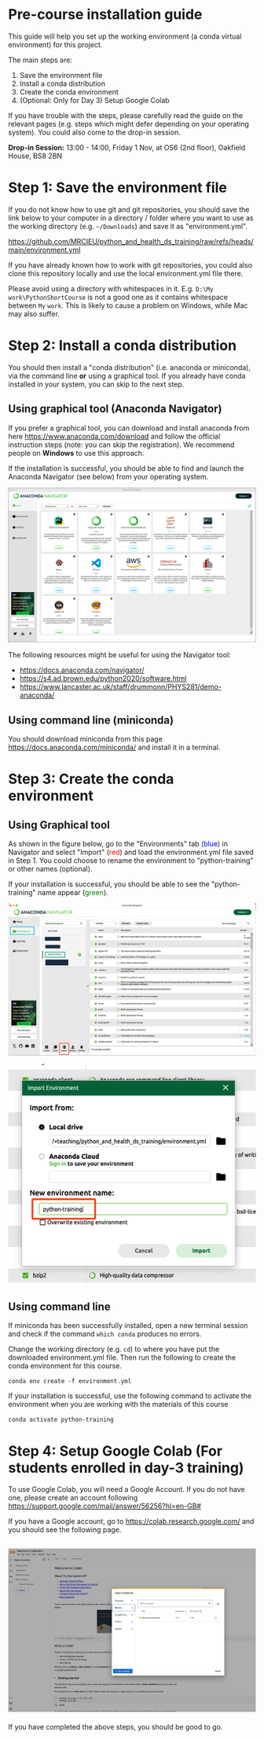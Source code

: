 # Pre-course installation guide

This guide will help you set up the working environment (a conda virtual environment) for this project.

The main steps are:
1. Save the environment file
2. Install a conda distribution
3. Create the conda environment
4. (Optional: Only for Day 3) Setup Google Colab

If you have trouble with the steps, please carefully read the guide on the relevant pages (e.g. steps which might defer depending on your operating system).
You could also come to the drop-in session.

**Drop-in Session:** 13:00 - 14:00, Friday 1 Nov, at OS6 (2nd floor), Oakfield House, BS8 2BN

# Step 1: Save the environment file

If you do not know how to use git and git repositories, you should save the link below to your computer in a directory / folder where you want to use as the working directory (e.g. `~/Downloads`) and save it as "environment.yml".

https://github.com/MRCIEU/python_and_health_ds_training/raw/refs/heads/main/environment.yml

If you have already known how to work with git repositories, you could also clone this repository locally and use the local environment.yml file there.

Please avoid using a directory with whitespaces in it. E.g. `D:\My work\PythonShortCourse` is not a good one as it contains whitespace between `My` `work`. This is likely to cause a problem on Windows, while Mac may also suffer.

# Step 2: Install a conda distribution

You should then install a "conda distribution" (i.e. anaconda or miniconda), via the command line **or** using a graphical tool. If you already have conda installed in your system, you can skip to the next step.

## Using graphical tool (Anaconda Navigator)

If you prefer a graphical tool, you can download and install anaconda from here https://www.anaconda.com/download and follow the official instruction steps (note: you can skip the registration). We recommend people on **Windows** to use this approach.

If the installation is successful, you should be able to find and launch the Anaconda Navigator (see below) from your operating system.

![Anaconda Navigator](./assets/anaconda-navigator.png)

The following resources might be useful for using the Navigator tool:
- https://docs.anaconda.com/navigator/
- https://s4.ad.brown.edu/python2020/software.html
- https://www.lancaster.ac.uk/staff/drummonn/PHYS281/demo-anaconda/

## Using command line (miniconda)

You should download miniconda from this page https://docs.anaconda.com/miniconda/ and install it in a terminal.

# Step 3: Create the conda environment

## Using Graphical tool

As shown in the figure below, go to the "Environments" tab (<span style="color:blue">blue</span>) in Navigator
and select "Import" (<span style="color:red">red</span>) and load the environment.yml file saved in Step 1. You could choose to rename the environment to "python-training" or other names (optional).

If your installation is successful, you should be able to see the "python-training" name appear (<span style="color:green">green</span>).

![navigator-create-env](./assets/navigator-create-env.png)

![env-rename](./assets/env-rename.png)

## Using command line

If miniconda has been successfully installed, open a new terminal session and check if the command `which conda` produces no errors.

Change the working directory (e.g. `cd`) to where you have put the downloaded environment.yml file. 
Then run the following to create the conda environment for this course.

```
conda env create -f environment.yml
```

If your installation is successful, use the following command to activate the environment when you are working with the materials of this course

```
conda activate python-training
```

# Step 4: Setup Google Colab (For students enrolled in day-3 training)

To use Google Colab, you will need a Google Account. If you do not have one, please create an account following https://support.google.com/mail/answer/56256?hl=en-GB#

If you have a Google account, go to https://colab.research.google.com/ and you should see the following page.

![google colab](./assets/google-colab.png)
---

If you have completed the above steps, you should be good to go.
